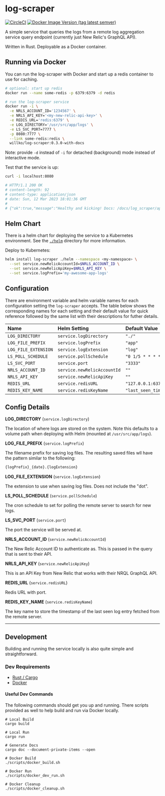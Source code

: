 # log-scraper

[![CircleCI](https://dl.circleci.com/status-badge/img/gh/William-Olson/log-scraper/tree/master.svg?style=svg)](https://dl.circleci.com/status-badge/redirect/gh/William-Olson/log-scraper/tree/master)
[![Docker Image Version (tag latest semver)](https://img.shields.io/docker/v/willko/log-scraper/latest?color=blue&logo=docker)](https://hub.docker.com/r/willko/log-scraper/tags)

A simple service that queries the logs from a remote log aggregation service query endpoint (currently just New Relic's GraphQL API).

Written in Rust. Deployable as a Docker container.

## Running via Docker

You can run the log-scraper with Docker and start up a redis container to use for caching.

```bash
# optional: start up redis
docker run --name some-redis -p 6379:6379 -d redis

# run the log-scraper service
docker run -i \
  -e NRLS_ACCOUNT_ID='1234567' \
  -e NRLS_API_KEY='<my-new-relic-api-key>' \
  -e REDIS_URL='redis:6379' \
  -e LOG_DIRECTORY='/usr/src/app/logs' \
  -e LS_SVC_PORT=7777 \
  -p 8080:7777 \
  --link some-redis:redis \
  willko/log-scraper:0.3.0-with-docs
```

Note: provide `-d` instead of `-i` for detached (background) mode instead of interactive mode.

Test that the service is up:

```bash
curl -i localhost:8080

# HTTP/1.1 200 OK
# content-length: 92
# content-type: application/json
# date: Sun, 12 Mar 2023 18:01:36 GMT
#
# {"ok":true,"message":"Healthy and kicking! Docs: /docs/log_scraper/api/logs_api/index.html"}
```

## Helm Chart

There is a helm chart for deploying the service to a Kubernetes environment. See the [`./helm`](./helm/) directory for more information.

Deploy to Kubernetes:

```bash
helm install log-scraper ./helm --namespace <my-namespace> \
  --set service.newRelicAccountId=$NRLS_ACCOUNT_ID \
  --set service.newRelicApiKey=$NRLS_API_KEY \
  --set service.logPrefix='my-awesome-app-logs'
```


## Configuration

There are environment variable and helm variable names for each configuration setting the `log-scraper` accepts. The table below shows the corresponding names for each setting and their default value for quick reference followed by the same list with their descriptions for futher details.

| Name                 | Helm Setting                 | Default Value           |
|:---------------------|:-----------------------------|:------------------------|
| `LOG_DIRECTORY`      | `service.logDirectory`       | `"./"`                  |
| `LOG_FILE_PREFIX`    | `service.logPrefix`          | `"app"`                 |
| `LOG_FILE_EXTENSION` | `service.logExtension`       | `"log"`                 |
| `LS_POLL_SCHEDULE`   | `service.pollSchedule`       | `"0 1/5 * * * *"`       |
| `LS_SVC_PORT`        | `service.port`               | `"3333"`                |
| `NRLS_ACCOUNT_ID`    | `service.newRelicAccountId`  | `""`                    |
| `NRLS_API_KEY`       | `service.newRelicApiKey`     | `""`                    |
| `REDIS_URL`          | `service.redisURL`           | `"127.0.0.1:6379"`      |
| `REDIS_KEY_NAME`     | `service.redisKeyName`       | `"last_seen_timestamp"` |


## Config Details


**LOG_DIRECTORY** (`service.logDirectory`)

The location of where logs are stored on the system. Note this defaults to a volume path when deploying with Helm (mounted at `/usr/src/app/logs`).

**LOG_FILE_PREFIX** (`service.logPrefix`)

The filename prefix for saving log files. The resulting saved files wll have the pattern similar to the following:

```bash
{logPrefix}_{date}.{logExtension}
```

**LOG_FILE_EXTENSION** (`service.logExtension`)

The extension to use when saving log files. Does not include the "dot".

**LS_POLL_SCHEDULE** (`service.pollSchedule`)

The cron schedule to set for polling the remote server to search for new logs.

**LS_SVC_PORT** (`service.port`)

The port the service will be served at.

**NRLS_ACCOUNT_ID** (`service.newRelicAccountId`)

The New Relic Account ID to authenticate as. This is passed in the query that is sent to their API.

**NRLS_API_KEY** (`service.newRelicApiKey`)

This is an API Key from New Relic that works with their NRQL GraphQL API.

**REDIS_URL** (`service.redisURL`)

Redis URL with port.

**REDIS_KEY_NAME** (`service.redisKeyName`)

The key name to store the timestamp of the last seen log entry fetched from the remote server.


---

## Development

Building and running the service locally is also quite simple and straightforward.

### Dev Requirements

- [Rust / Cargo](https://www.rust-lang.org/tools/install)
- [Docker](https://docs.docker.com/get-docker/)


#### Useful Dev Commands

The following commands should get you up and running. There scripts provided as well to help build and run via Docker locally.

```
# Local Build
cargo build

# Local Run
cargo run

# Generate Docs
cargo doc --document-private-items --open

# Docker Build
./scripts/docker_build.sh

# Docker Run
./scripts/docker_dev_run.sh

# Docker Cleanup
./scripts/docker_cleanup.sh
```

